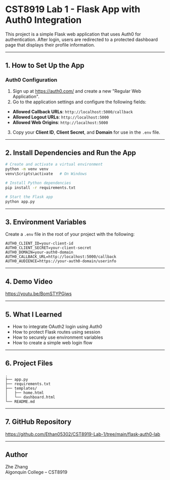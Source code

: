 
# CST8919 Lab 1 - Flask App with Auth0 Integration

This project is a simple Flask web application that uses Auth0 for authentication. After login, users are redirected to a protected dashboard page that displays their profile information.

---

## 1. How to Set Up the App

### Auth0 Configuration

1. Sign up at https://auth0.com/ and create a new "Regular Web Application".
2. Go to the application settings and configure the following fields:

- **Allowed Callback URLs**: `http://localhost:5000/callback`
- **Allowed Logout URLs**: `http://localhost:5000`
- **Allowed Web Origins**: `http://localhost:5000`

3. Copy your **Client ID**, **Client Secret**, and **Domain** for use in the `.env` file.

---

## 2. Install Dependencies and Run the App

```bash
# Create and activate a virtual environment
python -m venv venv
venv\Scripts\activate   # On Windows

# Install Python dependencies
pip install -r requirements.txt

# Start the Flask app
python app.py
```

---

## 3. Environment Variables

Create a `.env` file in the root of your project with the following:

```env
AUTH0_CLIENT_ID=your-client-id
AUTH0_CLIENT_SECRET=your-client-secret
AUTH0_DOMAIN=your-auth0-domain
AUTH0_CALLBACK_URL=http://localhost:5000/callback
AUTH0_AUDIENCE=https://your-auth0-domain/userinfo
```

---

## 4. Demo Video
https://youtu.be/BomSTYPGjws

---

## 5. What I Learned

- How to integrate OAuth2 login using Auth0
- How to protect Flask routes using session
- How to securely use environment variables
- How to create a simple web login flow

---

## 6. Project Files

```
.
├── app.py
├── requirements.txt
├── templates/
│   ├── home.html
│   └── dashboard.html
└── README.md
```

---

## 7. GitHub Repository
https://github.com/Ethan05302/CST8919-Lab-1/tree/main/flask-auth0-lab

---

## Author

Zhe Zhang  
Algonquin College – CST8919  
